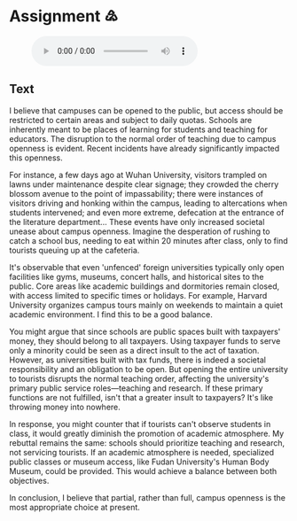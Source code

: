 # Assignment ♴

<figure>
  <audio controls>
    <source src="https://cdn.jsdelivr.net/gh/Bengerthelorf/Contents@main/hw_2.mp3" type="audio/mp3">
    Your browser does not support the audio element.
  </audio>
</figure>

## Text

I believe that campuses can be opened to the public, but access should be restricted to certain areas and subject to daily quotas. Schools are inherently meant to be places of learning for students and teaching for educators. The disruption to the normal order of teaching due to campus openness is evident. Recent incidents have already significantly impacted this openness.

For instance, a few days ago at Wuhan University, visitors trampled on lawns under maintenance despite clear signage; they crowded the cherry blossom avenue to the point of impassability; there were instances of visitors driving and honking within the campus, leading to altercations when students intervened; and even more extreme, defecation at the entrance of the literature department... These events have only increased societal unease about campus openness. Imagine the desperation of rushing to catch a school bus, needing to eat within 20 minutes after class, only to find tourists queuing up at the cafeteria.

It's observable that even 'unfenced' foreign universities typically only open facilities like gyms, museums, concert halls, and historical sites to the public. Core areas like academic buildings and dormitories remain closed, with access limited to specific times or holidays. For example, Harvard University organizes campus tours mainly on weekends to maintain a quiet academic environment. I find this to be a good balance.

You might argue that since schools are public spaces built with taxpayers' money, they should belong to all taxpayers. Using taxpayer funds to serve only a minority could be seen as a direct insult to the act of taxation. However, as universities built with tax funds, there is indeed a societal responsibility and an obligation to be open. But opening the entire university to tourists disrupts the normal teaching order, affecting the university's primary public service roles—teaching and research. If these primary functions are not fulfilled, isn't that a greater insult to taxpayers? It's like throwing money into nowhere.

In response, you might counter that if tourists can't observe students in class, it would greatly diminish the promotion of academic atmosphere. My rebuttal remains the same: schools should prioritize teaching and research, not servicing tourists. If an academic atmosphere is needed, specialized public classes or museum access, like Fudan University's Human Body Museum, could be provided. This would achieve a balance between both objectives.

In conclusion, I believe that partial, rather than full, campus openness is the most appropriate choice at present.
